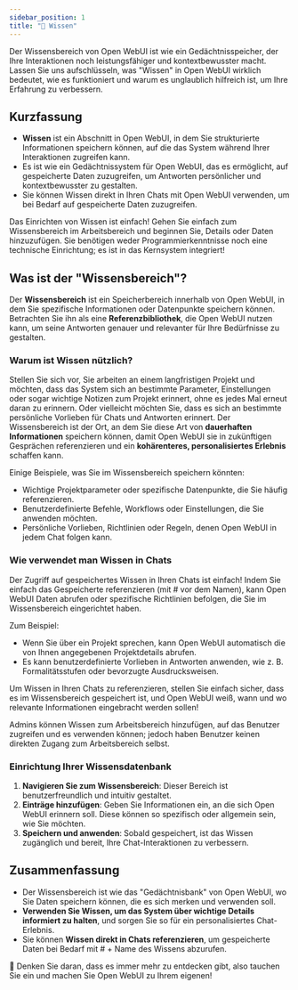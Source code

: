 ```yaml
---
sidebar_position: 1
title: "🧠 Wissen"
---
```


Der Wissensbereich von Open WebUI ist wie ein Gedächtnisspeicher, der Ihre Interaktionen noch leistungsfähiger und kontextbewusster macht. Lassen Sie uns aufschlüsseln, was "Wissen" in Open WebUI wirklich bedeutet, wie es funktioniert und warum es unglaublich hilfreich ist, um Ihre Erfahrung zu verbessern.

## Kurzfassung

- **Wissen** ist ein Abschnitt in Open WebUI, in dem Sie strukturierte Informationen speichern können, auf die das System während Ihrer Interaktionen zugreifen kann.
- Es ist wie ein Gedächtnissystem für Open WebUI, das es ermöglicht, auf gespeicherte Daten zuzugreifen, um Antworten persönlicher und kontextbewusster zu gestalten.
- Sie können Wissen direkt in Ihren Chats mit Open WebUI verwenden, um bei Bedarf auf gespeicherte Daten zuzugreifen.

Das Einrichten von Wissen ist einfach! Gehen Sie einfach zum Wissensbereich im Arbeitsbereich und beginnen Sie, Details oder Daten hinzuzufügen. Sie benötigen weder Programmierkenntnisse noch eine technische Einrichtung; es ist in das Kernsystem integriert!

## Was ist der "Wissensbereich"?

Der **Wissensbereich** ist ein Speicherbereich innerhalb von Open WebUI, in dem Sie spezifische Informationen oder Datenpunkte speichern können. Betrachten Sie ihn als eine **Referenzbibliothek**, die Open WebUI nutzen kann, um seine Antworten genauer und relevanter für Ihre Bedürfnisse zu gestalten.

### Warum ist Wissen nützlich?

Stellen Sie sich vor, Sie arbeiten an einem langfristigen Projekt und möchten, dass das System sich an bestimmte Parameter, Einstellungen oder sogar wichtige Notizen zum Projekt erinnert, ohne es jedes Mal erneut daran zu erinnern. Oder vielleicht möchten Sie, dass es sich an bestimmte persönliche Vorlieben für Chats und Antworten erinnert. Der Wissensbereich ist der Ort, an dem Sie diese Art von **dauerhaften Informationen** speichern können, damit Open WebUI sie in zukünftigen Gesprächen referenzieren und ein **kohärenteres, personalisiertes Erlebnis** schaffen kann.

Einige Beispiele, was Sie im Wissensbereich speichern könnten:

- Wichtige Projektparameter oder spezifische Datenpunkte, die Sie häufig referenzieren.
- Benutzerdefinierte Befehle, Workflows oder Einstellungen, die Sie anwenden möchten.
- Persönliche Vorlieben, Richtlinien oder Regeln, denen Open WebUI in jedem Chat folgen kann.

### Wie verwendet man Wissen in Chats

Der Zugriff auf gespeichertes Wissen in Ihren Chats ist einfach! Indem Sie einfach das Gespeicherte referenzieren (mit # vor dem Namen), kann Open WebUI Daten abrufen oder spezifische Richtlinien befolgen, die Sie im Wissensbereich eingerichtet haben.

Zum Beispiel:

- Wenn Sie über ein Projekt sprechen, kann Open WebUI automatisch die von Ihnen angegebenen Projektdetails abrufen.
- Es kann benutzerdefinierte Vorlieben in Antworten anwenden, wie z. B. Formalitätsstufen oder bevorzugte Ausdrucksweisen.

Um Wissen in Ihren Chats zu referenzieren, stellen Sie einfach sicher, dass es im Wissensbereich gespeichert ist, und Open WebUI weiß, wann und wo relevante Informationen eingebracht werden sollen!

Admins können Wissen zum Arbeitsbereich hinzufügen, auf das Benutzer zugreifen und es verwenden können; jedoch haben Benutzer keinen direkten Zugang zum Arbeitsbereich selbst.

### Einrichtung Ihrer Wissensdatenbank

1. **Navigieren Sie zum Wissensbereich**: Dieser Bereich ist benutzerfreundlich und intuitiv gestaltet.
2. **Einträge hinzufügen**: Geben Sie Informationen ein, an die sich Open WebUI erinnern soll. Diese können so spezifisch oder allgemein sein, wie Sie möchten.
3. **Speichern und anwenden**: Sobald gespeichert, ist das Wissen zugänglich und bereit, Ihre Chat-Interaktionen zu verbessern.

## Zusammenfassung

- Der Wissensbereich ist wie das "Gedächtnisbank" von Open WebUI, wo Sie Daten speichern können, die es sich merken und verwenden soll.
- **Verwenden Sie Wissen, um das System über wichtige Details informiert zu halten**, und sorgen Sie so für ein personalisiertes Chat-Erlebnis.
- Sie können **Wissen direkt in Chats referenzieren**, um gespeicherte Daten bei Bedarf mit # + Name des Wissens abzurufen.

🌟 Denken Sie daran, dass es immer mehr zu entdecken gibt, also tauchen Sie ein und machen Sie Open WebUI zu Ihrem eigenen!
